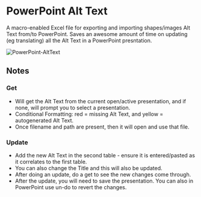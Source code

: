 # PowerPoint Alt Text
A macro-enabled Excel file for exporting and importing shapes/images Alt Text from/to PowerPoint.
Saves an awesome amount of time on updating (eg translating) all the Alt Text in a PowerPoint presntation.

![PowerPoint-AltText](https://user-images.githubusercontent.com/2652773/169443564-82e12d68-2b1e-4f7b-8d5f-cf623bf44e5d.gif)


## Notes
### Get
- Will get the Alt Text from the current open/active presentation, and if none, will prompt you to select a presentation.
- Conditional Formatting: red = missing Alt Text, and yellow = autogenerated Alt Text.
- Once filename and path are present, then it will open and use that file.

### Update
- Add the new Alt Text in the second table - ensure it is entered/pasted as it correlates to the first table.
- You can also change the Title and this will also be updated.
- After doing an update, do a get to see the new changes come through.
- After the update, you will need to save the presentation. You can also in PowerPoint use un-do to revert the changes.
